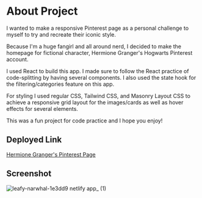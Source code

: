 # About Project
I wanted to make a responsive Pinterest page as a personal challenge to myself to try and recreate their iconic style.

Because I'm a huge fangirl and all around nerd, I decided to make the homepage for fictional character, Hermione Granger's Hogwarts Pinterest account.

I used React to build this app. I made sure to follow the React practice of code-splitting by having several components. I also used the state hook for the filtering/categories feature on this app.

For styling I used regular CSS, Tailwind CSS, and Masonry Layout CSS to achieve a responsive grid layout for the images/cards as well as hover effects for several elements.

This was a fun project for code practice and I hope you enjoy!

## Deployed Link
[Hermione Granger's Pinterest Page](https://leafy-narwhal-1e3dd9.netlify.app/)

## Screenshot
![leafy-narwhal-1e3dd9 netlify app_ (1)](https://github.com/amymgardiner/Pinterest-Practice/assets/99151426/310d4a79-4872-4b82-a6cc-f705b77b39ba)
